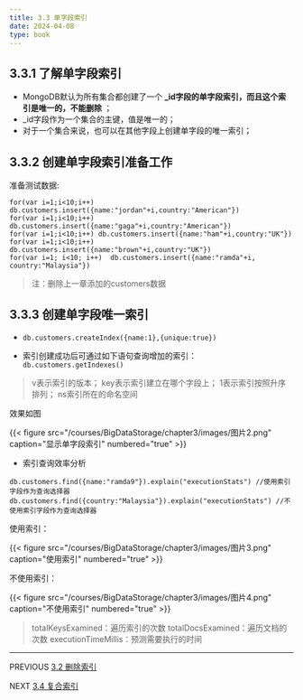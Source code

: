 ```yaml
---
title: 3.3 单字段索引
date: 2024-04-08
type: book
---
```


##  3.3.1 了解单字段索引
- MongoDB默认为所有集合都创建了一个 **_id字段的单字段索引，而且这个索引是唯一的，不能删除** ；
- _id字段作为一个集合的主键，值是唯一的；
- 对于一个集合来说，也可以在其他字段上创建单字段的唯一索引；

## 3.3.2 创建单字段索引准备工作
准备测试数据:
```
for(var i=1;i<10;i++) db.customers.insert({name:"jordan"+i,country:"American"})
for(var i=1;i<10;i++) db.customers.insert({name:"gaga"+i,country:"American"})
for(var i=1;i<10;i++) db.customers.insert({name:"ham"+i,country:"UK"})
for(var i=1;i<10;i++) db.customers.insert({name:"brown"+i,country:"UK"})
for(var i=1; i<10; i++)  db.customers.insert({name:"ramda"+i, country:"Malaysia"})
```
>注：删除上一章添加的customers数据



## 3.3.3 创建单字段唯一索引
- ```db.customers.createIndex({name:1},{unique:true})```

- 索引创建成功后可通过如下语句查询增加的索引：
```db.customers.getIndexes()```
>v表示索引的版本；
key表示索引建立在哪个字段上；
1表示索引按照升序排列；
ns索引所在的命名空间

效果如图

{{< figure src="/courses/BigDataStorage/chapter3/images/图片2.png" caption="显示单字段索引" numbered="true" >}}

- 索引查询效率分析

```db.customers.find({name:"ramda9"}).explain("executionStats") //使用索引字段作为查询选择器 ```
```db.customers.find({country:"Malaysia"}).explain("executionStats") //不使用索引字段作为查询选择器```
  
使用索引：

{{< figure src="/courses/BigDataStorage/chapter3/images/图片3.png" caption="使用索引" numbered="true" >}}

不使用索引：

{{< figure src="/courses/BigDataStorage/chapter3/images/图片4.png" caption="不使用索引" numbered="true" >}}

>totalKeysExamined：遍历索引的次数
totalDocsExamined：遍历文档的次数
executionTimeMillis：预测需要执行的时间
---
PREVIOUS
[3.2 删除索引](https://github.com/pipipanini/starter-hugo-academic/blob/main/content/courses/BigDataStorage/chapter3/3.2.md)

NEXT
[3.4 复合索引](https://github.com/pipipanini/starter-hugo-academic/blob/main/content/courses/BigDataStorage/chapter3/3.4.md)
